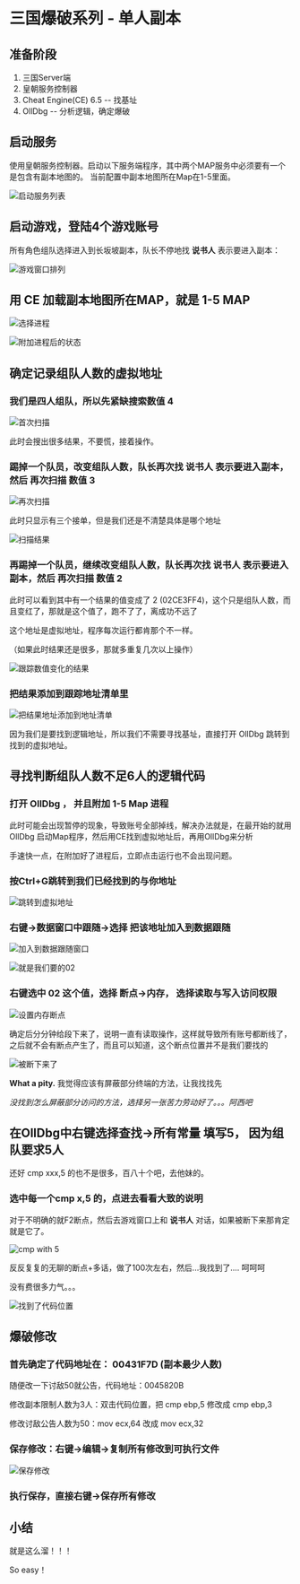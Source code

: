 三国爆破系列 - 单人副本
=======================

准备阶段
--------

1.	三国Server端
2.	皇朝服务控制器
3.	Cheat Engine(CE) 6.5 -- 找基址
4.	OllDbg -- 分析逻辑，确定爆破

启动服务
--------

使用皇朝服务控制器。启动以下服务端程序，其中两个MAP服务中必须要有一个是包含有副本地图的。 当前配置中副本地图所在Map在1-5里面。

![启动服务列表](assets/900/500-3304d893.png)

启动游戏，登陆4个游戏账号
-------------------------

所有角色组队选择进入到长坂坡副本，队长不停地找 **说书人** 表示要进入副本：

![游戏窗口排列](assets/900/500-82e1ff98.png)

用 CE 加载副本地图所在MAP，就是 1-5 MAP
---------------------------------------

![选择进程](assets/900/500-e187b138.png)

![附加进程后的状态](assets/900/500-6a9fc8ee.png)

确定记录组队人数的虚拟地址
--------------------------

### 我们是四人组队，所以先紧缺搜索数值 4

![首次扫描](assets/900/500-4a69ed7d.png)

此时会搜出很多结果，不要慌，接着操作。

### 踢掉一个队员，改变组队人数，队长再次找 **说书人** 表示要进入副本，然后 **再次扫描** 数值 3

![再次扫描](assets/900/500-97d1e0bf.png)

此时只显示有三个接单，但是我们还是不清楚具体是哪个地址

![扫描结果](assets/900/500-05bc93ab.png)

### 再踢掉一个队员，继续改变组队人数，队长再次找 **说书人** 表示要进入副本，然后 **再次扫描** 数值 2

此时可以看到其中有一个结果的值变成了 2 (02CE3FF4)，这个只是组队人数，而且变红了，那就是这个值了，跑不了了，离成功不远了

这个地址是虚拟地址，程序每次运行都肯那个不一样。

（如果此时结果还是很多，那就多重复几次以上操作）

![跟踪数值变化的结果](assets/900/500-7f92f99d.png)

### 把结果添加到跟踪地址清单里

![把结果地址添加到地址清单](assets/900/500-f4721f6d.png)

因为我们是要找到逻辑地址，所以我们不需要寻找基址，直接打开 OllDbg 跳转到找到的虚拟地址。

寻找判断组队人数不足6人的逻辑代码
---------------------------------

### 打开 OllDbg ， 并且附加 1-5 Map 进程

此时可能会出现暂停的现象，导致账号全部掉线，解决办法就是，在最开始的就用 OllDbg 启动Map程序，然后用CE找到虚拟地址后，再用OllDbg来分析

手速快一点，在附加好了进程后，立即点击运行也不会出现问题。

### 按Ctrl+G跳转到我们已经找到的与你地址

![跳转到虚拟地址](assets/900/500-f596f348.png)

### 右键->数据窗口中跟随->选择 把该地址加入到数据跟随

![加入到数据跟随窗口](assets/900/500-55bb401a.png)

![就是我们要的02](assets/900/500-36ed0873.png)

### 右键选中 02 这个值，选择 断点->内存， 选择读取与写入访问权限

![设置内存断点](assets/900/500-1ca03a19.png)

确定后分分钟给段下来了，说明一直有读取操作，这样就导致所有账号都断线了，之后就不会有断点产生了，而且可以知道，这个断点位置并不是我们要找的

![被断下来了](assets/900/500-eed9a9b0.png)

**What a pity.** 我觉得应该有屏蔽部分终端的方法，让我找找先

*没找到怎么屏蔽部分访问的方法，选择另一张苦力劳动好了。。。阿西吧*

在OllDbg中右键选择查找->所有常量 填写5， 因为组队要求5人
--------------------------------------------------------

还好 cmp xxx,5 的也不是很多，百八十个吧，去他妹的。

### 选中每一个cmp x,5 的，点进去看看大致的说明

对于不明确的就F2断点，然后去游戏窗口上和 **说书人** 对话，如果被断下来那肯定就是它了。

![cmp with 5](assets/900/500-f52cd02a.png)

反反复复的无聊的断点+多话，做了100次左右，然后...我找到了.... 呵呵呵

没有费很多力气。。。

![找到了代码位置](assets/900/500-9966b804.png)

爆破修改
--------

### 首先确定了代码地址在： 00431F7D (副本最少人数)

随便改一下讨敌50就公告，代码地址：0045820B

修改副本限制人数为3人：双击代码位置，把 cmp ebp,5 修改成 cmp ebp,3

修改讨敌公告人数为50：mov ecx,64 改成 mov ecx,32

### 保存修改：右键->编辑->复制所有修改到可执行文件

![保存修改](assets/900/500-2b6a1dbb.png)

### 执行保存，直接右键->保存所有修改

小结
----

就是这么溜！！！

So easy！

